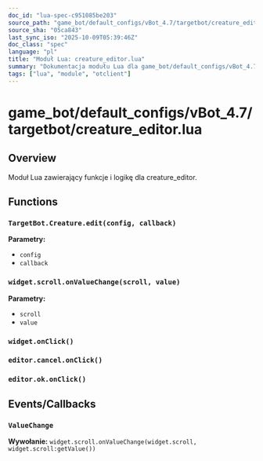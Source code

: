 ```yaml
---
doc_id: "lua-spec-c951085be203"
source_path: "game_bot/default_configs/vBot_4.7/targetbot/creature_editor.lua"
source_sha: "05ca843"
last_sync_iso: "2025-10-09T05:39:46Z"
doc_class: "spec"
language: "pl"
title: "Moduł Lua: creature_editor.lua"
summary: "Dokumentacja modułu Lua dla game_bot/default_configs/vBot_4.7/targetbot/creature_editor.lua"
tags: ["lua", "module", "otclient"]
---
```


# game_bot/default_configs/vBot_4.7/targetbot/creature_editor.lua

## Overview

Moduł Lua zawierający funkcje i logikę dla creature_editor.

## Functions

### `TargetBot.Creature.edit(config, callback)`

**Parametry:**

- `config`
- `callback`

### `widget.scroll.onValueChange(scroll, value)`

**Parametry:**

- `scroll`
- `value`

### `widget.onClick()`

### `editor.cancel.onClick()`

### `editor.ok.onClick()`

## Events/Callbacks

### `ValueChange`

**Wywołanie:** `widget.scroll.onValueChange(widget.scroll, widget.scroll:getValue())`
